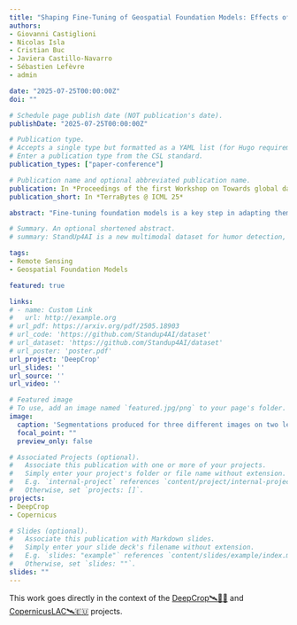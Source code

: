 ```yaml
---
title: "Shaping Fine-Tuning of Geospatial Foundation Models: Effects of Label Availability and Temporal Resolution"
authors:
- Giovanni Castiglioni
- Nicolas Isla
- Cristian Buc
- Javiera Castillo-Navarro
- Sébastien Lefèvre
- admin

date: "2025-07-25T00:00:00Z"
doi: ""

# Schedule page publish date (NOT publication's date).
publishDate: "2025-07-25T00:00:00Z"

# Publication type.
# Accepts a single type but formatted as a YAML list (for Hugo requirements).
# Enter a publication type from the CSL standard.
publication_types: ["paper-conference"]

# Publication name and optional abbreviated publication name.
publication: In *Proceedings of the first Workshop on Towards global datasets and models for Earth Observation (TerraBytes 2025)*
publication_short: In *TerraBytes @ ICML 25*

abstract: "Fine-tuning foundation models is a key step in adapting them to a particular task. In the case of Geospatial Foundation Models (GFMs), fine-tuning can be particularly challenging given data scarcity both in terms of the amount of labeled data and, in the case of Satellite Image Time Series (SITS), temporal context. Under these circumstances, the optimal GFM fine-tuning strategy across different labeled data regimes remains poorly understood. In this paper, we thoroughly assess and study the performances of two different GFMs given several combinations of two data scarcity factors: the number of labeled samples and the sequence length. Specifically, we analyze the performances on a crop classification task, particularly, semantic segmentation of the Sentinel-2 images contained in the PASTIS-HD dataset. We compare GFMs to U-TAE, as a fully supervised baseline, across varying amounts of labeled data (1\%, 10\%, 50\%, 100\%) and temporal input lengths (1, 6, 15, 25 and 35). Among these explorations, we find that using a smaller learning rate for the pre-trained encoders improves performance in moderate and high data regimes (50\%-100\%). In contrast, full fine-tuning outperforms partial fine-tuning in very low-label settings (1\%-10\%). This behavior suggests a nuanced trade-off between feature reuse and adaptation that defies the intuition of standard transfer learning. The code is available [here](https://github.com/GioCastiglioni/ShapingFT)."

# Summary. An optional shortened abstract.
# summary: StandUp4AI is a new multimodal dataset for humor detection, featuring over 330 hours of stand-up comedies in seven languages. This dataset surpasses existing ones in size and diversity, and experiments show it's a valuable resource for training models, with potential for improved performance when combined with enhanced audio speech recognition methods. 

tags:
- Remote Sensing
- Geospatial Foundation Models

featured: true

links:
# - name: Custom Link
#   url: http://example.org
# url_pdf: https://arxiv.org/pdf/2505.18903
# url_code: 'https://github.com/Standup4AI/dataset'
# url_dataset: 'https://github.com/Standup4AI/dataset'
# url_poster: 'poster.pdf'
url_project: 'DeepCrop'
url_slides: ''
url_source: ''
url_video: ''

# Featured image
# To use, add an image named `featured.jpg/png` to your page's folder. 
image:
  caption: 'Segmentations produced for three different images on two levels of label availability in all the configurations of temporal resolutions.'
  focal_point: ""
  preview_only: false

# Associated Projects (optional).
#   Associate this publication with one or more of your projects.
#   Simply enter your project's folder or file name without extension.
#   E.g. `internal-project` references `content/project/internal-project/index.md`.
#   Otherwise, set `projects: []`.
projects:
- DeepCrop
- Copernicus

# Slides (optional).
#   Associate this publication with Markdown slides.
#   Simply enter your slide deck's filename without extension.
#   E.g. `slides: "example"` references `content/slides/example/index.md`.
#   Otherwise, set `slides: ""`.
slides: ""
---
```


This work goes directly in the context of the [DeepCrop🛰️🌾🌽](/project/DeepCrop/) and [CopernicusLAC🛰️🇪🇺](/project/Copernicus/) projects.

